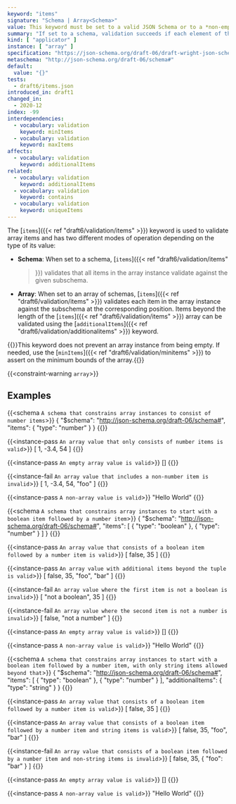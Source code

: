 ```yaml
---
keyword: "items"
signature: "Schema | Array<Schema>"
value: This keyword must be set to a valid JSON Schema or to a *non-empty* array, where each item is a valid JSON Schema
summary: "If set to a schema, validation succeeds if each element of the instance validates against it, otherwise validation succeeds if each element of the instance validates against the schema at the same position, if any"
kind: [ "applicator" ]
instance: [ "array" ]
specification: "https://json-schema.org/draft-06/draft-wright-json-schema-validation-01#rfc.section.6.9"
metaschema: "http://json-schema.org/draft-06/schema#"
default:
  value: "{}"
tests:
  - draft6/items.json
introduced_in: draft1
changed_in:
  - 2020-12
index: -99
interdependencies:
  - vocabulary: validation
    keyword: minItems
  - vocabulary: validation
    keyword: maxItems
affects:
  - vocabulary: validation
    keyword: additionalItems
related:
  - vocabulary: validation
    keyword: additionalItems
  - vocabulary: validation
    keyword: contains
  - vocabulary: validation
    keyword: uniqueItems
---
```



The [`items`]({{< ref "draft6/validation/items" >}}) keyword is used to
validate array items and has two different modes of operation depending on the
type of its value:

- **Schema**: When set to a schema, [`items`]({{< ref "draft6/validation/items"
  >}}) validates that all items in the array instance validate against the
  given subschema.

- **Array**: When set to an array of schemas, [`items`]({{< ref
  "draft6/validation/items" >}}) validates each item in the array instance
  against the subschema at the corresponding position. Items beyond the length
  of the [`items`]({{< ref "draft6/validation/items" >}}) array can be
  validated using the [`additionalItems`]({{< ref
  "draft6/validation/additionalitems" >}}) keyword.

{{<common-pitfall>}}This keyword does not prevent an array instance from being
empty. If needed, use the [`minItems`]({{< ref "draft6/validation/minitems" >}}) to assert on the minimum bounds of the array.{{</common-pitfall>}}

{{<constraint-warning `array`>}}

## Examples

{{<schema `A schema that constrains array instances to consist of number items`>}}
{
  "$schema": "http://json-schema.org/draft-06/schema#",
  "items": { "type": "number" }
}
{{</schema>}}

{{<instance-pass `An array value that only consists of number items is valid`>}}
[ 1, -3.4, 54 ]
{{</instance-pass>}}

{{<instance-pass `An empty array value is valid`>}}
[]
{{</instance-pass>}}

{{<instance-fail `An array value that includes a non-number item is invalid`>}}
[ 1, -3.4, 54, "foo" ]
{{</instance-fail>}}

{{<instance-pass `A non-array value is valid`>}}
"Hello World"
{{</instance-pass>}}

{{<schema `A schema that constrains array instances to start with a boolean item followed by a number item`>}}
{
  "$schema": "http://json-schema.org/draft-06/schema#",
  "items": [ { "type": "boolean" }, { "type": "number" } ]
}
{{</schema>}}

{{<instance-pass `An array value that consists of a boolean item followed by a number item is valid`>}}
[ false, 35 ]
{{</instance-pass>}}

{{<instance-pass `An array value with additional items beyond the tuple is valid`>}}
[ false, 35, "foo", "bar" ]
{{</instance-pass>}}

{{<instance-fail `An array value where the first item is not a boolean is invalid`>}}
[ "not a boolean", 35 ]
{{</instance-fail>}}

{{<instance-fail `An array value where the second item is not a number is invalid`>}}
[ false, "not a number" ]
{{</instance-fail>}}

{{<instance-pass `An empty array value is valid`>}}
[]
{{</instance-pass>}}

{{<instance-pass `A non-array value is valid`>}}
"Hello World"
{{</instance-pass>}}

{{<schema `A schema that constrains array instances to start with a boolean item followed by a number item, with only string items allowed beyond that`>}}
{
  "$schema": "http://json-schema.org/draft-06/schema#",
  "items": [ { "type": "boolean" }, { "type": "number" } ],
  "additionalItems": { "type": "string" }
}
{{</schema>}}

{{<instance-pass `An array value that consists of a boolean item followed by a number item is valid`>}}
[ false, 35 ]
{{</instance-pass>}}

{{<instance-pass `An array value that consists of a boolean item followed by a number item and string items is valid`>}}
[ false, 35, "foo", "bar" ]
{{</instance-pass>}}

{{<instance-fail `An array value that consists of a boolean item followed by a number item and non-string items is invalid`>}}
[ false, 35, { "foo": "bar" } ]
{{</instance-fail>}}

{{<instance-pass `An empty array value is valid`>}}
[]
{{</instance-pass>}}

{{<instance-pass `A non-array value is valid`>}}
"Hello World"
{{</instance-pass>}}
